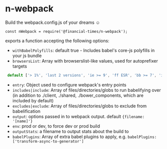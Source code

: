 # n-webpack
Build the webpack.config.js of your dreams :relaxed:

```
const nWebpack = require('@financial-times/n-webpack');
```
exports a function accepting the following options:

- `withBabelPolyfills`: default true - Includes babel's core-js polyfills in your js bundle
- `browsersList`: Array with browserslist-like values, used for autoprefixer targets 
```js
 default ['> 1%', 'last 2 versions', 'ie >= 9', 'ff ESR', 'bb >= 7', 'iOS >= 5]
```
- `entry`: Object used to configure webpack's entry points
- `includes|include`: Array of files/directories/globs to run babelifying over (in addition to ./client, ./shared, ./bower_components, which are included by default)
- `excludes|exclude`: Array of files/directories/globs to exclude from babelification
- `output`: options passed in to webpack output. default `{filename: '[name]'}`
- `env`: prod or dev, to force dev or prod build
- `outputStats`: a filename to output stats about the build to
- `babelPlugins`: Array of extra babel plugins to apply, e.g. `babelPlugins: ['transform-async-to-generator']`
